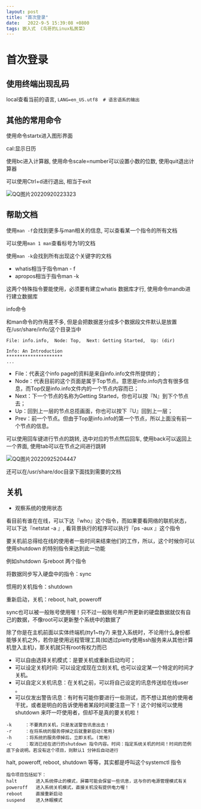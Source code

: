 ```yaml
---
layout: post
title: "首次登录" 
date:   2022-9-5 15:39:08 +0800
tags: 嵌入式 《鸟哥的Linux私房菜》
---
```


# 首次登录

## 使用终端出现乱码

local查看当前的语言, `LANG=en_US.utf8  # 语言语系的输出`

## 其他的常用命令

使用命令startx进入图形界面

cal:显示日历

使用bc进入计算器, 使用命令scale=number可以设置小数的位数, 使用quit退出计算器

可以使用Ctrl+d进行退出, 相当于exit

![QQ图片20220920223323](https://xingqiu-tuchuang-1256524210.cos.ap-shanghai.myqcloud.com/1082/202301261334532.png)



## 帮助文档

使用`man -f`会找到更多与man相关的信息, 可以查看某一个指令的所有文档

可以使用`man 1 man`查看标号为1的文档

使用`man -k`会找到所有出现这个关键字的文档

+   whatis相当于指令man - f
+   apropos相当于指令man -k

这两个特殊指令要能使用，必须要有建立whatis 数据库才行, 使用命令mandb进行建立数据库



info命令

和man命令的作用差不多, 但是会把数据差分成多个数据段文件默认是放置在/usr/share/info/这个目录当中

```
File: info.info,  Node: Top,  Next: Getting Started,  Up: (dir)

Info: An Introduction
*********************
...
```

+   File：代表这个info page的资料是来自info.info文件所提供的；
+   Node：代表目前的这个页面是属于Top节点。意思是info.info内含有很多信息，而Top仅是info.info文件内的一个节点内容而已；
+   Next：下一个节点的名称为Getting Started，你也可以按『N』到下个节点去；
+   Up：回到上一层的节点总揽画面，你也可以按下『U』回到上一层；
+   Prev：前一个节点。但由于Top是info.info的第一个节点，所以上面没有前一个节点的信息。

可以使用回车键进行节点的跳转, 选中对应的节点然后回车, 使用back可以返回上一个界面, 使用tab可以在节点之间进行跳转

![QQ图片20220925204447](https://xingqiu-tuchuang-1256524210.cos.ap-shanghai.myqcloud.com/1082/202301261338308.png)





还可以在/usr/share/doc目录下面找到需要的文档

## 关机

+   观察系统的使用状态

看目前有谁在在线，可以下达『who』这个指令，而如果要看网络的联机状态，可以下达『netstat -a 』, 看背景执行的程序可以执行『ps -aux 』这个指令

要关机前总得给在线的使用者一些时间来结束他们的工作，所以，这个时候你可以使用shutdown 的特别指令来达到此一功能

例如shutdown 与reboot 两个指令

将数据同步写入硬盘中的指令：sync

惯用的关机指令：shutdown

重新启动，关机：reboot, halt, poweroff

sync也可以被一般账号使用喔！只不过一般账号用户所更新的硬盘数据就仅有自己的数据，不像root可以更新整个系统中的数据了

除了你是在主机前面以实体终端机(tty1~tty7) 来登入系统时，不论用什么身份都能够关机之外，若你是使用远程管理工具(如透过pietty使用ssh服务来从其他计算机登入主机)，那关机就只有root有权力而已

+   可以自由选择关机模式：是要关机或重新启动均可；
+   可以设定关机时间: 可以设定成现在立刻关机, 也可以设定某一个特定的时间才关机。
+   可以自定义关机讯息：在关机之前，可以将自己设定的讯息传送给在线user 。
+   可以仅发出警告讯息：有时有可能你要进行一些测试，而不想让其他的使用者干扰，或者是明白的告诉使用者某段时间要注意一下！这个时候可以使用shutdown 来吓一吓使用者，但却不是真的要关机啦！

```
-k     ：不要真的关机，只是发送警告讯息出去！
-r     ：在将系统的服务停掉之后就重新启动(常用)
-h     ：将系统的服务停掉后，立即关机。(常用)
-c     ：取消已经在进行的shutdown 指令内容。时间：指定系统关机的时间！时间的范例底下会说明。若没有这个项目，则默认1 分钟后自动进行
```



halt, poweroff, reboot, shutdown 等等，其实都是呼叫这个systemctl 指令

```
指令项目包括如下：
halt       进入系统停止的模式，屏幕可能会保留一些讯息，这与你的电源管理模式有关
poweroff   进入系统关机模式，直接关机没有提供电力喔！
reboot     直接重新启动
suspend    进入休眠模式
```



